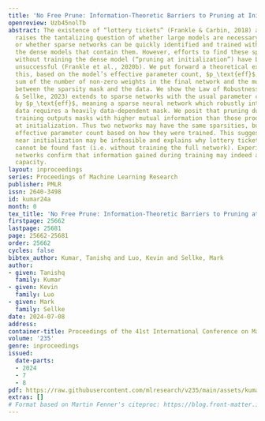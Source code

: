```yaml
---
title: 'No Free Prune: Information-Theoretic Barriers to Pruning at Initialization'
openreview: Uzb45nolTb
abstract: The existence of “lottery tickets” (Frankle & Carbin, 2018) at or near initialization
  raises the tantalizing question of whether large models are necessary in deep learning,
  or whether sparse networks can be quickly identified and trained without ever training
  the dense models that contain them. However, efforts to find these sparse subnetworks
  without training the dense model (“pruning at initialization”) have been broadly
  unsuccessful (Frankle et al., 2020b). We put forward a theoretical explanation for
  this, based on the model’s effective parameter count, $p_\text{eff}$, given by the
  sum of the number of non-zero weights in the final network and the mutual information
  between the sparsity mask and the data. We show the Law of Robustness of (Bubeck
  & Sellke, 2023) extends to sparse networks with the usual parameter count replaced
  by $p_\text{eff}$, meaning a sparse neural network which robustly interpolates noisy
  data requires a heavily data-dependent mask. We posit that pruning during and after
  training outputs masks with higher mutual information than those produced by pruning
  at initialization. Thus two networks may have the same sparsities, but differ in
  effective parameter count based on how they were trained. This suggests that pruning
  near initialization may be infeasible and explains why lottery tickets exist, but
  cannot be found fast (i.e. without training the full network). Experiments on neural
  networks confirm that information gained during training may indeed affect model
  capacity.
layout: inproceedings
series: Proceedings of Machine Learning Research
publisher: PMLR
issn: 2640-3498
id: kumar24a
month: 0
tex_title: 'No Free Prune: Information-Theoretic Barriers to Pruning at Initialization'
firstpage: 25662
lastpage: 25681
page: 25662-25681
order: 25662
cycles: false
bibtex_author: Kumar, Tanishq and Luo, Kevin and Sellke, Mark
author:
- given: Tanishq
  family: Kumar
- given: Kevin
  family: Luo
- given: Mark
  family: Sellke
date: 2024-07-08
address:
container-title: Proceedings of the 41st International Conference on Machine Learning
volume: '235'
genre: inproceedings
issued:
  date-parts:
  - 2024
  - 7
  - 8
pdf: https://raw.githubusercontent.com/mlresearch/v235/main/assets/kumar24a/kumar24a.pdf
extras: []
# Format based on Martin Fenner's citeproc: https://blog.front-matter.io/posts/citeproc-yaml-for-bibliographies/
---
```

